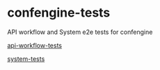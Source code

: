 # confengine-tests
API workflow and System e2e tests for confengine

[api-workflow-tests](api-workflow-tests/README-api-workflow-tests.md)

[system-tests](system-tests/README-system-tests.md)
